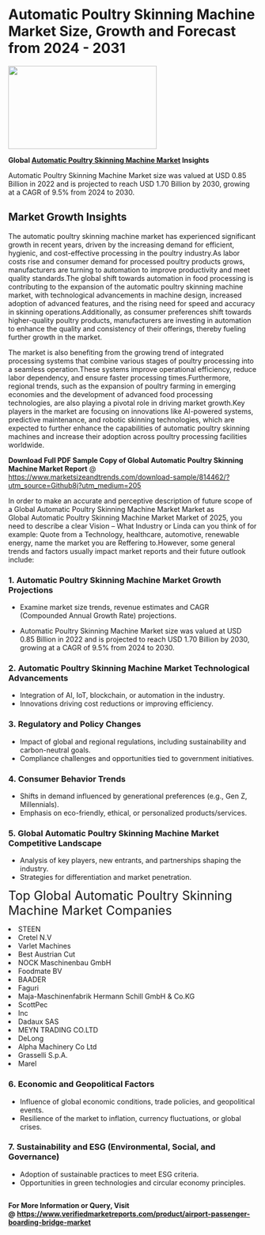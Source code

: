 <H1>Automatic Poultry Skinning Machine Market Size, Growth and Forecast from 2024 - 2031</H1><img class="aligncenter size-medium wp-image-584254" src="https://thirdeyenews.in/wp-content/uploads/2024/09/Global-Market-Research-300x168.jpeg" alt="" width="300" height="168" /><p><strong>Global&nbsp;<a href="https://www.marketsizeandtrends.com/download-sample/814462/?utm_source=Github8j?utm_medium=205">Automatic Poultry Skinning Machine Market</a> Insights</strong></p><p>Automatic Poultry Skinning Machine Market size was valued at USD 0.85 Billion in 2022 and is projected to reach USD 1.70 Billion by 2030, growing at a CAGR of 9.5% from 2024 to 2030.</p><p><h2>Market Growth Insights</h2> <p>The automatic poultry skinning machine market has experienced significant growth in recent years, driven by the increasing demand for efficient, hygienic, and cost-effective processing in the poultry industry.As labor costs rise and consumer demand for processed poultry products grows, manufacturers are turning to automation to improve productivity and meet quality standards.The global shift towards automation in food processing is contributing to the expansion of the automatic poultry skinning machine market, with technological advancements in machine design, increased adoption of advanced features, and the rising need for speed and accuracy in skinning operations.Additionally, as consumer preferences shift towards higher-quality poultry products, manufacturers are investing in automation to enhance the quality and consistency of their offerings, thereby fueling further growth in the market.</p> <p>The market is also benefiting from the growing trend of integrated processing systems that combine various stages of poultry processing into a seamless operation.These systems improve operational efficiency, reduce labor dependency, and ensure faster processing times.Furthermore, regional trends, such as the expansion of poultry farming in emerging economies and the development of advanced food processing technologies, are also playing a pivotal role in driving market growth.Key players in the market are focusing on innovations like AI-powered systems, predictive maintenance, and robotic skinning technologies, which are expected to further enhance the capabilities of automatic poultry skinning machines and increase their adoption across poultry processing facilities worldwide.</p> <p><span class=""><strong>Download Full PDF Sample Copy of Global Automatic Poultry Skinning Machine Market Report</strong> @ <a href="https://www.marketsizeandtrends.com/download-sample/814462/?utm_source=Github8j?utm_medium=205" target="_blank">https://www.marketsizeandtrends.com/download-sample/814462/?utm_source=Github8j?utm_medium=205</a></span></p><p>In order to make an accurate and perceptive description of future scope of a Global&nbsp;Automatic Poultry Skinning Machine Market Market as Global&nbsp;Automatic Poultry Skinning Machine Market Market of 2025, you need to describe a clear Vision &ndash; What Industry or Linda can you think of for example: Quote from a Technology, healthcare, automotive, renewable energy, name the market you are Reffering to.However, some general trends and factors usually impact market reports and their future outlook include:</p><h3>1.&nbsp;<strong>Automatic Poultry Skinning Machine Market Growth Projections</strong></h3><ul><li>Examine market size trends, revenue estimates and CAGR (Compounded Annual Growth Rate) projections.</li><li><p>Automatic Poultry Skinning Machine Market size was valued at USD 0.85 Billion in 2022 and is projected to reach USD 1.70 Billion by 2030, growing at a CAGR of 9.5% from 2024 to 2030.</p></li></ul><h3>2.&nbsp;<strong>Automatic Poultry Skinning Machine Market Technological Advancements</strong></h3><ul><li>Integration of AI, IoT, blockchain, or automation in the industry.</li><li>Innovations driving cost reductions or improving efficiency.</li></ul><h3>3.&nbsp;<strong>Regulatory and Policy Changes</strong></h3><ul><li>Impact of global and regional regulations, including sustainability and carbon-neutral goals.</li><li>Compliance challenges and opportunities tied to government initiatives.</li></ul><h3>4.&nbsp;<strong>Consumer Behavior Trends</strong></h3><ul><li>Shifts in demand influenced by generational preferences (e.g., Gen Z, Millennials).</li><li>Emphasis on eco-friendly, ethical, or personalized products/services.</li></ul><h3>5.&nbsp;<strong>Global Automatic Poultry Skinning Machine Market Competitive Landscape</strong></h3><ul><li>Analysis of key players, new entrants, and partnerships shaping the industry.</li><li>Strategies for differentiation and market penetration.</li></ul><p data-pm-slice="1 1 []"><span style="color: inherit; font-family: inherit; font-size: 25px;">Top Global Automatic Poultry Skinning Machine Market Companies</span></p><div class="" data-test-id=""><p><li>STEEN</li><li> Cretel N.V</li><li> Varlet Machines</li><li> Best Austrian Cut</li><li> NOCK Maschinenbau GmbH</li><li> Foodmate BV</li><li> BAADER</li><li> Faguri</li><li> Maja-Maschinenfabrik Hermann Schill GmbH & Co.KG</li><li> ScottPec</li><li> Inc</li><li> Dadaux SAS</li><li> MEYN TRADING CO.LTD</li><li> DeLong</li><li> Alpha Machinery Co Ltd</li><li> Grasselli S.p.A.</li><li> Marel</li></p></div><h3>6.&nbsp;<strong>Economic and Geopolitical Factors</strong></h3><ul><li>Influence of global economic conditions, trade policies, and geopolitical events.</li><li>Resilience of the market to inflation, currency fluctuations, or global crises.</li></ul><h3>7.&nbsp;<strong>Sustainability and ESG (Environmental, Social, and Governance)</strong></h3><ul><li>Adoption of sustainable practices to meet ESG criteria.</li><li>Opportunities in green technologies and circular economy principles.</li></ul><h2><strong style="font-size: 14px;">For More Information or Query, Visit @&nbsp;</strong><a style="background-color: #ffffff; font-size: 14px;" href="https://www.marketsizeandtrends.com/report/automatic-poultry-skinning-machine-market/" target="_blank">https://www.verifiedmarketreports.com/product/airport-passenger-boarding-bridge-market</a></h2>